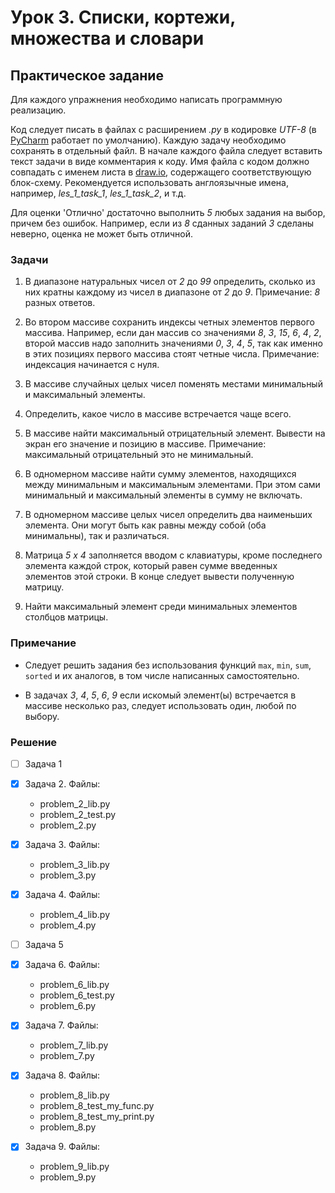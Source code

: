 # Урок 3. Списки, кортежи, множества и словари

## Практическое задание

Для каждого упражнения необходимо написать программную реализацию.

Код следует писать в файлах с расширением _.py_ в кодировке _UTF-8_
(в [PyCharm][pycharm] работает по умолчанию).
Каждую задачу необходимо сохранять в отдельный файл.
В начале каждого файла следует вставить текст задачи в виде комментария к коду.
Имя файла с кодом должно совпадать с именем листа в [draw.io][drawio],
содержащего соответствующую блок-схему.
Рекомендуется использовать англоязычные имена,
например, _les_1_task_1_, _les_1_task_2_, и т.д.

Для оценки 'Отлично' достаточно выполнить _5_ любых задания на выбор,
причем без ошибок.
Например, если из _8_ сданных заданий _3_ сделаны неверно,
оценка не может быть отличной.

### Задачи

1. В диапазоне натуральных чисел от _2_ до _99_ определить,
сколько из них кратны каждому из чисел в диапазоне от _2_ до _9_.
Примечание: _8_ разных ответов.

2. Во втором массиве сохранить индексы четных элементов первого массива.
Например, если дан массив со значениями _8_, _3_, _15_, _6_, _4_, _2_,
второй массив надо заполнить значениями _0_, _3_, _4_, _5_,
так как именно в этих позициях первого массива стоят четные числа.
Примечание: индексация начинается с нуля.

3. В массиве случайных целых чисел
поменять местами минимальный и максимальный элементы.

4. Определить, какое число в массиве встречается чаще всего.

5. В массиве найти максимальный отрицательный элемент.
Вывести на экран его значение и позицию в массиве.
Примечание: максимальный отрицательный это не минимальный.

6. В одномерном массиве найти сумму элементов,
находящихся между минимальным и максимальным элементами.
При этом сами минимальный и максимальный элементы в сумму не включать.

7. В одномерном массиве целых чисел определить два наименьших элемента.
Они могут быть как равны между собой (оба минимальны), так и различаться.

8. Матрица _5 x 4_ заполняется вводом с клавиатуры,
кроме последнего элемента каждой строк,
который равен сумме введенных элементов этой строки.
В конце следует вывести полученную матрицу.

9. Найти максимальный элемент среди минимальных элементов столбцов матрицы.

### Примечание

- Следует решить задания без использования функций
`max`, `min`, `sum`, `sorted` и их аналогов,
в том числе написанных самостоятельно.

- В задачах _3_, _4_, _5_, _6_, _9_
если искомый элемент(ы) встречается в массиве несколько раз,
следует использовать один, любой по выбору.

### Решение

- [ ] Задача 1

- [x] Задача 2. Файлы:
  - problem_2_lib.py
  - problem_2_test.py
  - problem_2.py

- [x] Задача 3. Файлы:
  - problem_3_lib.py
  - problem_3.py

- [x] Задача 4. Файлы:
  - problem_4_lib.py
  - problem_4.py

- [ ] Задача 5

- [x] Задача 6. Файлы:
  - problem_6_lib.py
  - problem_6_test.py
  - problem_6.py

- [x] Задача 7. Файлы:
  - problem_7_lib.py
  - problem_7.py

- [x] Задача 8. Файлы:
  - problem_8_lib.py
  - problem_8_test_my_func.py
  - problem_8_test_my_print.py
  - problem_8.py

- [x] Задача 9. Файлы:
  - problem_9_lib.py
  - problem_9.py

[drawio]: https://app.diagrams.net/
[pycharm]: https://www.jetbrains.com/pycharm/
